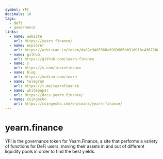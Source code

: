 ```yaml
---
symbol: YFI
decimals: 18
tags:
  - defi
  - governance
links:
  - name: website
    url: https://yearn.finance/
  - name: explorer
    url: https://arbiscan.io/token/0x82e3A8F066a6989666b031d916c43672085b1582
  - name: github
    url: https://github.com/iearn-finance
  - name: x
    url: https://x.com/iearnfinance
  - name: blog
    url: https://medium.com/iearn
  - name: telegram
    url: https://t.me/iearnfinance
  - name: whitepaper
    url: https://docs.yearn.finance/
  - name: coingecko
    url: https://coingecko.com/en/coins/yearn-finance/
---
```


# yearn.finance

YFI is the governance token for Yearn.Finance, a site that performs a variety of functions for DeFi users, moving their assets in and out of different liquidity pools in order to find the best yields.
